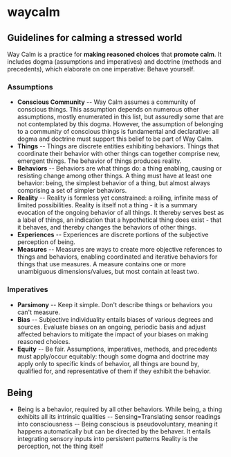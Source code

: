 # waycalm
## Guidelines for calming a stressed world
Way Calm is a practice for __making reasoned choices__ that __promote calm__. It includes dogma (assumptions and imperatives) and doctrine (methods and precedents), which elaborate on one imperative: Behave yourself.

### Assumptions
- __Conscious Community__
-- Way Calm assumes a community of conscious things. This assumption depends on numerous other assumptions, mostly enumerated in this list, but assuredly some that are not contemplated by this dogma. However, the assumption of belonging to a community of conscious things is fundamental and declarative: all dogma and doctrine must support this belief to be part of Way Calm.
- __Things__
-- Things are discrete entities exhibiting behaviors. Things that coordinate their behavior with other things can together comprise new, emergent things. The behavior of things produces reality.
- __Behaviors__
-- Behaviors are what things do: a thing enabling, causing or resisting change among other things. A thing must have at least one behavior: being, the simplest behavior of a thing, but almost always comprising a set of simpler behaviors.
- __Reality__
-- Reality is formless yet constrained: a roiling, infinite mass of limited possibilities. Reality is itself not a thing - it is a summary evocation of the ongoing behavior of all things. It thereby serves best as a label of things, an indication that a hypothetical thing does exist - that it behaves, and thereby changes the behaviors of other things.
- __Experiences__
-- Experiences are discrete portions of the subjective perception of being.    
- __Measures__
-- Measures are ways to create more objective references to things and behaviors, enabling coordinated and iterative behaviors for things that use measures. A measure contains one or more unambiguous dimensions/values, but most contain at least two.

### Imperatives
- __Parsimony__
-- Keep it simple. Don't describe things or behaviors you can't measure.
- __Bias__
-- Subjective individuality entails biases of various degrees and sources. Evaluate biases on an ongoing, periodic basis and adjust affected behaviors to mitigate the impact of your biases on making reasoned choices.
- __Equity__
-- Be fair. Assumptions, imperatives, methods, and precedents must apply/occur equitably: though some dogma and doctrine may apply only to specific kinds of behavior, all things are bound by, qualified for, and representative of them if they exhibit the behavior.




## Being  
- Being is a behavior, required by all other behaviors. While being, a thing exhibits all its intrinsic qualities
-- Sensing=Translating sensor readings into consciousness
-- Being conscious is pseudovoluntary, meaning it happens automatically but can be directed by the behaver. It entails integrating sensory inputs into persistent patterns
Reality is the perception, not the thing itself
